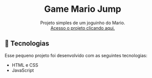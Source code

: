 <h1 align="center"> Game Mario Jump </h1>
<p align="center">
Projeto simples de um joguinho do Mario. <br/>
<a href="https://game-mario-jump-nine.vercel.app">Acesso o projeto clicando aqui.</a>
</p>

## 🚀 Tecnologias

Esse pequeno projeto foi desenvolvido com as seguintes tecnologias:

- HTML e CSS
- JavaScript

